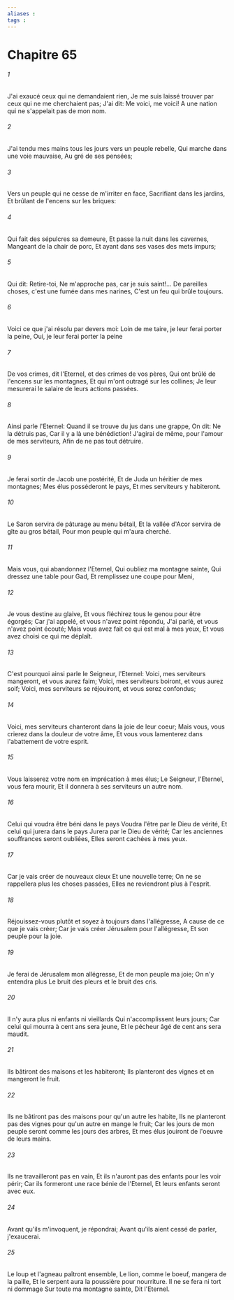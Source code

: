 ```yaml
---
aliases : 
tags : 
---
```


# Chapitre 65

###### 1
J'ai exaucé ceux qui ne demandaient rien, Je me suis laissé trouver par ceux qui ne me cherchaient pas; J'ai dit: Me voici, me voici! A une nation qui ne s'appelait pas de mon nom.
###### 2
J'ai tendu mes mains tous les jours vers un peuple rebelle, Qui marche dans une voie mauvaise, Au gré de ses pensées;
###### 3
Vers un peuple qui ne cesse de m'irriter en face, Sacrifiant dans les jardins, Et brûlant de l'encens sur les briques:
###### 4
Qui fait des sépulcres sa demeure, Et passe la nuit dans les cavernes, Mangeant de la chair de porc, Et ayant dans ses vases des mets impurs;
###### 5
Qui dit: Retire-toi, Ne m'approche pas, car je suis saint!... De pareilles choses, c'est une fumée dans mes narines, C'est un feu qui brûle toujours.
###### 6
Voici ce que j'ai résolu par devers moi: Loin de me taire, je leur ferai porter la peine, Oui, je leur ferai porter la peine
###### 7
De vos crimes, dit l'Eternel, et des crimes de vos pères, Qui ont brûlé de l'encens sur les montagnes, Et qui m'ont outragé sur les collines; Je leur mesurerai le salaire de leurs actions passées.
###### 8
Ainsi parle l'Eternel: Quand il se trouve du jus dans une grappe, On dit: Ne la détruis pas, Car il y a là une bénédiction! J'agirai de même, pour l'amour de mes serviteurs, Afin de ne pas tout détruire.
###### 9
Je ferai sortir de Jacob une postérité, Et de Juda un héritier de mes montagnes; Mes élus posséderont le pays, Et mes serviteurs y habiteront.
###### 10
Le Saron servira de pâturage au menu bétail, Et la vallée d'Acor servira de gîte au gros bétail, Pour mon peuple qui m'aura cherché.
###### 11
Mais vous, qui abandonnez l'Eternel, Qui oubliez ma montagne sainte, Qui dressez une table pour Gad, Et remplissez une coupe pour Meni,
###### 12
Je vous destine au glaive, Et vous fléchirez tous le genou pour être égorgés; Car j'ai appelé, et vous n'avez point répondu, J'ai parlé, et vous n'avez point écouté; Mais vous avez fait ce qui est mal à mes yeux, Et vous avez choisi ce qui me déplaît.
###### 13
C'est pourquoi ainsi parle le Seigneur, l'Eternel: Voici, mes serviteurs mangeront, et vous aurez faim; Voici, mes serviteurs boiront, et vous aurez soif; Voici, mes serviteurs se réjouiront, et vous serez confondus;
###### 14
Voici, mes serviteurs chanteront dans la joie de leur coeur; Mais vous, vous crierez dans la douleur de votre âme, Et vous vous lamenterez dans l'abattement de votre esprit.
###### 15
Vous laisserez votre nom en imprécation à mes élus; Le Seigneur, l'Eternel, vous fera mourir, Et il donnera à ses serviteurs un autre nom.
###### 16
Celui qui voudra être béni dans le pays Voudra l'être par le Dieu de vérité, Et celui qui jurera dans le pays Jurera par le Dieu de vérité; Car les anciennes souffrances seront oubliées, Elles seront cachées à mes yeux.
###### 17
Car je vais créer de nouveaux cieux Et une nouvelle terre; On ne se rappellera plus les choses passées, Elles ne reviendront plus à l'esprit.
###### 18
Réjouissez-vous plutôt et soyez à toujours dans l'allégresse, A cause de ce que je vais créer; Car je vais créer Jérusalem pour l'allégresse, Et son peuple pour la joie.
###### 19
Je ferai de Jérusalem mon allégresse, Et de mon peuple ma joie; On n'y entendra plus Le bruit des pleurs et le bruit des cris.
###### 20
Il n'y aura plus ni enfants ni vieillards Qui n'accomplissent leurs jours; Car celui qui mourra à cent ans sera jeune, Et le pécheur âgé de cent ans sera maudit.
###### 21
Ils bâtiront des maisons et les habiteront; Ils planteront des vignes et en mangeront le fruit.
###### 22
Ils ne bâtiront pas des maisons pour qu'un autre les habite, Ils ne planteront pas des vignes pour qu'un autre en mange le fruit; Car les jours de mon peuple seront comme les jours des arbres, Et mes élus jouiront de l'oeuvre de leurs mains.
###### 23
Ils ne travailleront pas en vain, Et ils n'auront pas des enfants pour les voir périr; Car ils formeront une race bénie de l'Eternel, Et leurs enfants seront avec eux.
###### 24
Avant qu'ils m'invoquent, je répondrai; Avant qu'ils aient cessé de parler, j'exaucerai.
###### 25
Le loup et l'agneau paîtront ensemble, Le lion, comme le boeuf, mangera de la paille, Et le serpent aura la poussière pour nourriture. Il ne se fera ni tort ni dommage Sur toute ma montagne sainte, Dit l'Eternel.

